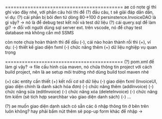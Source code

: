 ==========================================
ae có note gì thì ghi vào đây nhé, với phần câu hỏi thì để (?) đầu câu, t sẽ giải đáp dần dần, ví dụ:
(?) cái phần bị bôi đen từ dòng 80->100 ở persinstence.InvoiceDAO là gì vậy?
-> nó là để debug test kết nối và test dữ liệu
(?) cái query.sql để làm gì?
-> đối với người dùng sql server ext. trên vscode, nó để chạy test database mà không cần mở SSMS

còn note chưa hoàn thành thì để dấu (-), cái nào hoàn thành rồi thì (+), ví dụ:
(-) thiết kế giao diện fxml
(-) chức năng thêm
(+) dữ liệu nghiệp vụ quan trọng

==========================================
(?) pom.xml để làm gì vậy?
-> file cấu hình của maven, nó chứa thông tin project với cách build project, nên là ae setup môi trường nhớ dùng build tool maven nhé

(+) các entity cần thiết
(+) kết nối cơ sở dữ liệu
(-) giao diện fxml (InvoiceUI, giao diện chính là danh sách hóa đơn)
(-) chức năng thêm (addInvoice)
(-) chức năng sửa (editInvoice)
(-) chức năng xóa (deleteInvoice)
(-) chức năng tìm kiếm (sẽ tích hợp searchbar vào giao diện danh sách)
(-) ...

(?) ae muốn giao diện danh sách có sẵn các ô nhập thông tin ở bên trên luôn không? hay phải bấm nút thêm sẽ pop-up form khác để nhập
->

